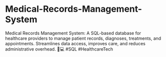 # Medical-Records-Management-System
Medical Records Management System: A SQL-based database for healthcare providers to manage patient records, diagnoses, treatments, and appointments. Streamlines data access, improves care, and reduces administrative overhead. 🏥💻 #SQL #HealthcareTech
